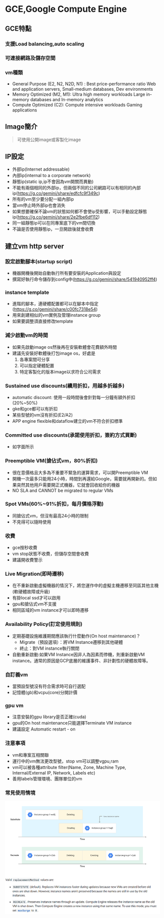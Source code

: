 # GCE,Google Compute Engine

## GCE特點
### 支援Load balancing,auto scaling
### 可連接網路及儲存空間
### vm種類
* General Purpose (E2, N2, N2D, N1) : Best price-performance ratio
Web and application servers, Small-medium databases, Dev environments
* Memory Optimized (M2, M1): Ultra high memory workloads
Large in-memory databases and In-memory analytics
* Compute Optimized (C2): Compute intensive workloads
Gaming applications

## Image簡介
>可使用公開image或客製化image

## IP設定
* 外部ip(Internet addressable)
* 內部ip(internal to a corporate network)
* 靜態ip(static ip,ip不會因為vm開關而異動)
* 不能有兩個相同的外部ip，但兩個不同的公司網路可以有相同的內部ip(https://g.co/gemini/share/edfcfc9f349c)
* 所有的vm至少要分配一組內部ip
* 當vm停止時外部ip也會消失
* 如果想要確保不論vm的狀態如何都不會使ip受影響，可以手動設定靜態ip(https://g.co/gemini/share/2e2fbe6df112)
* 同一組靜態ip可以在同專案底下的vm間切換
* 不論是否使用靜態ip，一旦開啟後就會收費

## 建立vm http server
### 設定啟動腳本(startup script)
* 機器開機後開始自動執行所有要安裝的Application與設定
* 撰寫好執行命令儲存到config中(https://g.co/gemini/share/541940952ff4)

### instance template
* 進階的腳本，連硬體配置都可以在腳本中指定(https://g.co/gemini/share/c00fc7318e54)
* 用來創建相似的vm實例及管理instance group
* 如果要調整須直接修改template

### 減少啟動vm的時間
* 如果先啟動image os然後再在安裝軟體會花費額外時間
* 建議先安裝好軟體後打包image os，好處是  
   1. 各專案間可分享
   2. 可以指定硬體配置
   3. 特定客製化的版本image以求符合公司需求

### Sustained use discounts(續用折扣，用越多折越多)
* automatic discount: 使用一段時間後會針對每一分鐘有額外折扣(20%~50%)
* gke和gce都可以有折扣
* 某些型號的vm沒有折扣(E2/A2)
* APP engine flexible和dataflow建立的vm不符合折扣標準

### Committed use discounts(承諾使用折扣，簽約方式買斷)
* 如字面所示

### Preemptible VM(搶佔式vm，80%折扣)
* 很在意價格且大多為不重要不緊急的運算需求，可以開Preemptible VM
* 開機一次最多只能用24小時，時間到再還給Google，需要就再開新的。但如果突然其他用戶需要開正式機器，它就會回收給你的機器
* NO SLA and CANNOT be migrated to regular VMs

### Spot VMs(60%~91%折扣，每月價格浮動)
* 同搶佔式vm，但沒有最高24小時的限制
* 不見得可以隨時使用

### 收費
* gce按秒收費
* vm stop狀態不收費，但儲存空間會收費
* 建議開收費警示

### Live Migration(即時遷移)
* 在不重新啟動虛擬機器的情況下，將您運作中的虛擬主機遷移至同區其他主機(軟硬體故障或升級)
* 有掛local ssd才可以啟用
* gpu和搶佔式vm不支援
* 相同區域的vm instance才可以即時遷移

### Availability Policy(訂定使用規則)
* 定期基礎設施維護期間應該執行什麼動作(On host maintenance)？  
    * Migrate（預設選項）：將VM Instance遷移到其他硬體
    * 終止：對VM instance執行關閉
* 自動重新啟動:如果VM Instance因非人為因素而停機，則重新啟動VM instance。通常的原因是GCP底層的維護事件、非計劃性的硬體故障等。

### 自訂義vm
* 當預設型號沒有符合需求時可自行選配
* 記憶體(gb)和vcpu(core)分開計價

### gpu vm
* 注意安裝的gpu library是否正確(cuda)
* gpu的On host maintenance只能選擇Terminate VM instance
* 建議設定 Automatic restart - on

### 注意事項
* vm和專案互相關聯
* 運行中的vm無法更改型號，stop vm可以調整vgpu,ram
* vm可以被各種attribute filter(Name, Zone, Machine Type, Internal/External IP, Network, Labels etc)
* 善用labels管理環境、團隊單位的vm

### 常見使用情境
![alt text](image.png)
